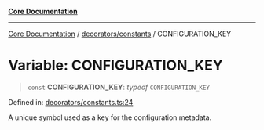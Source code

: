 [**Core Documentation**](../../../README.md)

***

[Core Documentation](../../../README.md) / [decorators/constants](../README.md) / CONFIGURATION\_KEY

# Variable: CONFIGURATION\_KEY

> `const` **CONFIGURATION\_KEY**: *typeof* `CONFIGURATION_KEY`

Defined in: [decorators/constants.ts:24](https://github.com/stonemjs/core/blob/b1f29857c7f1e529739f22d486494bed3b22d2c6/src/decorators/constants.ts#L24)

A unique symbol used as a key for the configuration metadata.
